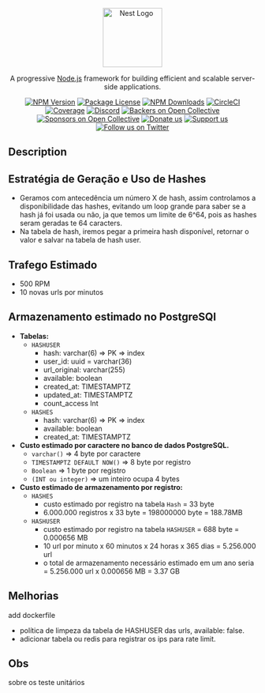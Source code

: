 <p align="center">
  <a href="http://nestjs.com/" target="blank"><img src="https://nestjs.com/img/logo-small.svg" width="120" alt="Nest Logo" /></a>
</p>

[circleci-image]: https://img.shields.io/circleci/build/github/nestjs/nest/master?token=abc123def456
[circleci-url]: https://circleci.com/gh/nestjs/nest

  <p align="center">A progressive <a href="http://nodejs.org" target="_blank">Node.js</a> framework for building efficient and scalable server-side applications.</p>
    <p align="center">
<a href="https://www.npmjs.com/~nestjscore" target="_blank"><img src="https://img.shields.io/npm/v/@nestjs/core.svg" alt="NPM Version" /></a>
<a href="https://www.npmjs.com/~nestjscore" target="_blank"><img src="https://img.shields.io/npm/l/@nestjs/core.svg" alt="Package License" /></a>
<a href="https://www.npmjs.com/~nestjscore" target="_blank"><img src="https://img.shields.io/npm/dm/@nestjs/common.svg" alt="NPM Downloads" /></a>
<a href="https://circleci.com/gh/nestjs/nest" target="_blank"><img src="https://img.shields.io/circleci/build/github/nestjs/nest/master" alt="CircleCI" /></a>
<a href="https://coveralls.io/github/nestjs/nest?branch=master" target="_blank"><img src="https://coveralls.io/repos/github/nestjs/nest/badge.svg?branch=master#9" alt="Coverage" /></a>
<a href="https://discord.gg/G7Qnnhy" target="_blank"><img src="https://img.shields.io/badge/discord-online-brightgreen.svg" alt="Discord"/></a>
<a href="https://opencollective.com/nest#backer" target="_blank"><img src="https://opencollective.com/nest/backers/badge.svg" alt="Backers on Open Collective" /></a>
<a href="https://opencollective.com/nest#sponsor" target="_blank"><img src="https://opencollective.com/nest/sponsors/badge.svg" alt="Sponsors on Open Collective" /></a>
  <a href="https://paypal.me/kamilmysliwiec" target="_blank"><img src="https://img.shields.io/badge/Donate-PayPal-ff3f59.svg" alt="Donate us"/></a>
    <a href="https://opencollective.com/nest#sponsor"  target="_blank"><img src="https://img.shields.io/badge/Support%20us-Open%20Collective-41B883.svg" alt="Support us"></a>
  <a href="https://twitter.com/nestframework" target="_blank"><img src="https://img.shields.io/twitter/follow/nestframework.svg?style=social&label=Follow" alt="Follow us on Twitter"></a>
</p>
  <!--[![Backers on Open Collective](https://opencollective.com/nest/backers/badge.svg)](https://opencollective.com/nest#backer)
  [![Sponsors on Open Collective](https://opencollective.com/nest/sponsors/badge.svg)](https://opencollective.com/nest#sponsor)-->

## Description

## Estratégia de Geração e Uso de Hashes

- Geramos com antecedência um número X de hash, assim controlamos a disponibilidade das hashes, evitando um loop grande para saber se a hash já foi usada ou não, ja que temos um limite de 6^64, pois as hashes seram geradas te 64 caracters.
- Na tabela de hash, iremos pegar a primeira hash disponível, retornar o valor e salvar na tabela de hash user.

## Trafego Estimado

- 500 RPM
- 10 novas urls por minutos

## Armazenamento estimado no PostgreSQl

- **Tabelas:**
  - `HASHUSER`
    - hash: varchar(6) => PK => index
    - user_id: uuid = varchar(36)
    - url_original: varchar(255)
    - available: boolean
    - created_at: TIMESTAMPTZ
    - updated_at: TIMESTAMPTZ
    - count_access Int
  - `HASHES`
    - hash: varchar(6) => PK => index
    - available: boolean
    - created_at: TIMESTAMPTZ
- **Custo estimado por caractere no banco de dados PostgreSQL.**
  - `varchar()` => 4 byte por caractere
  - `TIMESTAMPTZ DEFAULT NOW()` => 8 byte por registro
  - `Boolean` => 1 byte por registro
  - `(INT ou integer)` => um inteiro ocupa 4 bytes
- **Custo estimado de armazenamento por registro:**
  - `HASHES`
    - custo estimado por registro na tabela `Hash` = 33 byte
    - 6.000.000 registros x 33 byte = 198000000 byte = 188.78MB
  - `HASHUSER`
    - custo estimado por registro na tabela `HASHUSER` = 688 byte = 0.000656 MB
    - 10 url por minuto x 60 minutos x 24 horas x 365 dias = 5.256.000 url
    - o total de armazenamento necessário estimado em um ano seria = 5.256.000 url x 0.000656 MB = 3.37 GB

## Melhorias

add dockerfile

- política de limpeza da tabela de HASHUSER das urls, available: false.
- adicionar tabela ou redis para registrar os ips para rate limit.

## Obs

sobre os teste unitários

